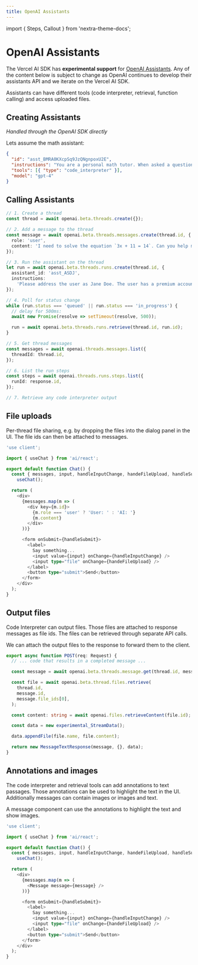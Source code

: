 ```yaml
---
title: OpenAI Assistants
---
```


import { Steps, Callout } from 'nextra-theme-docs';

# OpenAI Assistants

The Vercel AI SDK has **experimental support** for [OpenAI Assistants](https://openai.com/TODO).
Any of the content below is subject to change as OpenAI continues to develop their assistants API and we iterate on the Vercel AI SDK.

Assistants can have different tools (code interpreter, retrieval, function calling) and access uploaded files.

## Creating Assistants

_Handled through the OpenAI SDK directly_

Lets assume the math assistant:

```json
{
  "id": "asst_BMRA0KXcpSq9JzQNgnpoxU2E",
  "instructions": "You are a personal math tutor. When asked a question, write and run Python code to answer the question.",
  "tools": [{ "type": "code_interpreter" }],
  "model": "gpt-4"
}
```

## Calling Assistants

```ts
// 1. Create a thread
const thread = await openai.beta.threads.create({});

// 2. Add a message to the thread
const message = await openai.beta.threads.messages.create(thread.id, {
  role: 'user',
  content: 'I need to solve the equation `3x + 11 = 14`. Can you help me?',
});

// 3. Run the assistant on the thread
let run = await openai.beta.threads.runs.create(thread.id, {
  assistant_id: 'asst_ASDJ',
  instructions:
    'Please address the user as Jane Doe. The user has a premium account.',
});

// 4. Poll for status change
while (run.status === 'queued' || run.status === 'in_progress') {
  // delay for 500ms:
  await new Promise(resolve => setTimeout(resolve, 500));

  run = await openai.beta.threads.runs.retrieve(thread.id, run.id);
}

// 5. Get thread messages
const messages = await openai.threads.messages.list({
  threadId: thread.id,
});

// 6. List the run steps
const steps = await openai.threads.runs.steps.list({
  runId: response.id,
});

// 7. Retrieve any code interpreter output
```

## File uploads

Per-thread file sharing, e.g. by dropping the files into the dialog panel in the UI. The file ids can then be attached to messages.

```ts
'use client';

import { useChat } from 'ai/react';

export default function Chat() {
  const { messages, input, handleInputChange, handeFileUpload, handleSubmit } =
    useChat();

  return (
    <div>
      {messages.map(m => (
        <div key={m.id}>
          {m.role === 'user' ? 'User: ' : 'AI: '}
          {m.content}
        </div>
      ))}

      <form onSubmit={handleSubmit}>
        <label>
          Say something...
          <input value={input} onChange={handleInputChange} />
          <input type="file" onChange={handeFileUpload} />
        </label>
        <button type="submit">Send</button>
      </form>
    </div>
  );
}
```

## Output files

Code Interpreter can output files. Those files are attached to response messages as file ids. The files can be retrieved through separate API calls.

We can attach the output files to the response to forward them to the client.

```ts
export async function POST(req: Request) {
  // ... code that results in a completed message ...

  const message = await openai.beta.threads.message.get(thread.id, message.id);

  const file = await openai.beta.thread.files.retrieve(
    thread.id,
    message.id,
    message.file_ids[0],
  );

  const content: string = await openai.files.retrieveContent(file.id);

  const data = new experimental_StreamData();

  data.appendFile(file.name, file.content);

  return new MessageTextResponse(message, {}, data);
}
```

## Annotations and images

The code interpreter and retrieval tools can add annotations to text passages. Those annotations can be used to highlight the text in the UI. Additionally messages can contain images or images and text.

A message component can use the annotations to highlight the text and show images.

```ts
'use client';

import { useChat } from 'ai/react';

export default function Chat() {
  const { messages, input, handleInputChange, handeFileUpload, handleSubmit } =
    useChat();

  return (
    <div>
      {messages.map(m => (
        <Message message={message} />
      ))}

      <form onSubmit={handleSubmit}>
        <label>
          Say something...
          <input value={input} onChange={handleInputChange} />
          <input type="file" onChange={handeFileUpload} />
        </label>
        <button type="submit">Send</button>
      </form>
    </div>
  );
}
```

